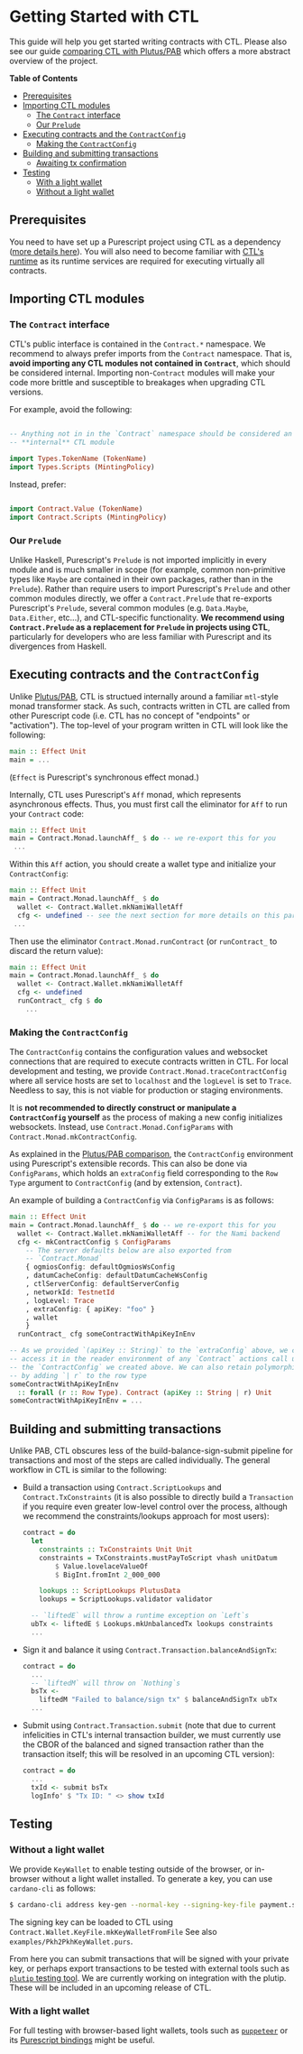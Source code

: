 # Getting Started with CTL

This guide will help you get started writing contracts with CTL. Please also see our guide [comparing CTL with Plutus/PAB](./plutus-comparison.md) which offers a more abstract overview of the project.

**Table of Contents**

- [Prerequisites](#prerequisites)
- [Importing CTL modules](#importing-ctl-modules)
  - [The `Contract` interface](#the-contract-interface)
  - [Our `Prelude`](#our-prelude)
- [Executing contracts and the `ContractConfig`](#executing-contracts-and-the-contractconfig)
  - [Making the `ContractConfig`](#making-the-contractconfig)
- [Building and submitting transactions](#building-and-submitting-transactions)
  - [Awaiting tx confirmation](#awaiting-tx-confirmation)
- [Testing](#testing)
  - [With a light wallet](#with-a-light-wallet)
  - [Without a light wallet](#without-a-light-wallet)

## Prerequisites

You need to have set up a Purescript project using CTL as a dependency ([more details here](./ctl-as-dependency.md)). You will also need to become familiar with [CTL's runtime](./runtime.md) as its runtime services are required for executing virtually all contracts.

## Importing CTL modules

### The `Contract` interface

CTL's public interface is contained in the `Contract.*` namespace. We recommend to always prefer imports from the `Contract` namespace. That is, **avoid importing any CTL modules not contained in `Contract`**, which should be considered internal. Importing non-`Contract` modules will make your code more brittle and susceptible to breakages when upgrading CTL versions.

For example, avoid the following:

```purescript

-- Anything not in in the `Contract` namespace should be considered an
-- **internal** CTL module

import Types.TokenName (TokenName)
import Types.Scripts (MintingPolicy)

```

Instead, prefer:

```purescript

import Contract.Value (TokenName)
import Contract.Scripts (MintingPolicy)

```

### Our `Prelude`

Unlike Haskell, Purescript's `Prelude` is not imported implicitly in every module and is much smaller in scope (for example, common non-primitive types like `Maybe` are contained in their own packages, rather than in the `Prelude`). Rather than require users to import Purescript's `Prelude` and other common modules directly, we offer a `Contract.Prelude` that re-exports Purescript's `Prelude`, several common modules (e.g. `Data.Maybe`, `Data.Either`, etc...), and CTL-specific functionality. **We recommend using `Contract.Prelude` as a replacement for `Prelude` in projects using CTL**, particularly for developers who are less familiar with Purescript and its divergences from Haskell.

## Executing contracts and the `ContractConfig`

Unlike [Plutus/PAB](plutus-comparison.md#the-contract-type), CTL is structued internally around a familiar `mtl`-style monad transformer stack. As such, contracts written in CTL are called from other Purescript code (i.e. CTL has no concept of "endpoints" or "activation"). The top-level of your program written in CTL will look like the following:

```purescript
main :: Effect Unit
main = ...
```

(`Effect` is Purescript's synchronous effect monad.)

Internally, CTL uses Purescript's `Aff` monad, which represents asynchronous effects. Thus, you must first call the eliminator for `Aff` to run your `Contract` code:

```purescript
main :: Effect Unit
main = Contract.Monad.launchAff_ $ do -- we re-export this for you
 ...
```

Within this `Aff` action, you should create a wallet type and initialize your `ContractConfig`:

```purescript
main :: Effect Unit
main = Contract.Monad.launchAff_ $ do
  wallet <- Contract.Wallet.mkNamiWalletAff
  cfg <- undefined -- see the next section for more details on this part
 ...
```

Then use the eliminator `Contract.Monad.runContract` (or `runContract_` to discard the return value):

```purescript
main :: Effect Unit
main = Contract.Monad.launchAff_ $ do
  wallet <- Contract.Wallet.mkNamiWalletAff
  cfg <- undefined
  runContract_ cfg $ do
    ...
```

### Making the `ContractConfig`

The `ContractConfig` contains the configuration values and websocket connections that are required to execute contracts written in CTL. For local development and testing, we provide `Contract.Monad.traceContractConfig` where all service hosts are set to `localhost` and the `logLevel` is set to `Trace`. Needless to say, this is not viable for production or staging environments.

It is **not recommended to directly construct or manipulate a `ContractConfig` yourself** as the process of making a new config initializes websockets. Instead, use `Contract.Monad.ConfigParams` with `Contract.Monad.mkContractConfig`.

As explained in the [Plutus/PAB comparison](plutus-comparison.md#the-contract-type), the `ContractConfig` environment using Purescript's extensible records. This can also be done via `ConfigParams`, which holds an `extraConfig` field corresponding to the `Row Type` argument to `ContractConfig` (and by extension, `Contract`).

An example of building a `ContractConfig` via `ConfigParams` is as follows:

```purescript
main :: Effect Unit
main = Contract.Monad.launchAff_ $ do -- we re-export this for you
  wallet <- Contract.Wallet.mkNamiWalletAff -- for the Nami backend
  cfg <- mkContractConfig $ ConfigParams
    -- The server defaults below are also exported from
    -- `Contract.Monad`
    { ogmiosConfig: defaultOgmiosWsConfig
    , datumCacheConfig: defaultDatumCacheWsConfig
    , ctlServerConfig: defaultServerConfig
    , networkId: TestnetId
    , logLevel: Trace
    , extraConfig: { apiKey: "foo" }
    , wallet
    }
  runContract_ cfg someContractWithApiKeyInEnv

-- As we provided `(apiKey :: String)` to the `extraConfig` above, we can now
-- access it in the reader environment of any `Contract` actions call using
-- the `ContractConfig` we created above. We can also retain polymorphism
-- by adding `| r` to the row type
someContractWithApiKeyInEnv
  :: forall (r :: Row Type). Contract (apiKey :: String | r) Unit
someContractWithApiKeyInEnv = ...
```

## Building and submitting transactions

Unlike PAB, CTL obscures less of the build-balance-sign-submit pipeline for transactions and most of the steps are called individually. The general workflow in CTL is similar to the following:

- Build a transaction using `Contract.ScriptLookups` and `Contract.TxConstraints` (it is also possible to directly build a `Transaction` if you require even greater low-level control over the process, although we recommend the constraints/lookups approach for most users):

  ```purescript
  contract = do
    let
      constraints :: TxConstraints Unit Unit
      constraints = TxConstraints.mustPayToScript vhash unitDatum
          $ Value.lovelaceValueOf
          $ BigInt.fromInt 2_000_000

      lookups :: ScriptLookups PlutusData
      lookups = ScriptLookups.validator validator

    -- `liftedE` will throw a runtime exception on `Left`s
    ubTx <- liftedE $ Lookups.mkUnbalancedTx lookups constraints
    ...
  ```

- Sign it and balance it using `Contract.Transaction.balanceAndSignTx`:

  ```purescript
  contract = do
    ...
    -- `liftedM` will throw on `Nothing`s
    bsTx <-
      liftedM "Failed to balance/sign tx" $ balanceAndSignTx ubTx
    ...
  ```

- Submit using `Contract.Transaction.submit` (note that due to current infelicities in CTL's internal transaction builder, we must currently use the CBOR of the balanced and signed transaction rather than the transaction itself; this will be resolved in an upcoming CTL version):
  ```purescript
  contract = do
    ...
    txId <- submit bsTx
    logInfo' $ "Tx ID: " <> show txId
  ```

## Testing

### Without a light wallet

We provide `KeyWallet` to enable testing outside of the browser, or in-browser without a light wallet installed. To generate a key, you can use `cardano-cli` as follows:

```bash
$ cardano-cli address key-gen --normal-key --signing-key-file payment.skey --verification-key-file payment.vkey
```

The signing key can be loaded to CTL using `Contract.Wallet.KeyFile.mkKeyWalletFromFile` See also `examples/Pkh2PkhKeyWallet.purs`.

From here you can submit transactions that will be signed with your private key, or perhaps export transactions to be tested with external tools such as [`plutip` testing tool](https://github.com/mlabs-haskell/plutip). We are currently working on integration with the plutip. These will be included in an upcoming release of CTL.

### With a light wallet

For full testing with browser-based light wallets, tools such as [`puppeteer`](https://github.com/puppeteer/puppeteer) or its [Purescript bindings](https://pursuit.purescript.org/packages/purescript-toppokki) might be useful.
